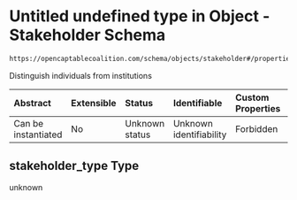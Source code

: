 # Untitled undefined type in Object - Stakeholder Schema

```txt
https://opencaptablecoalition.com/schema/objects/stakeholder#/properties/stakeholder_type
```

Distinguish individuals from institutions

| Abstract            | Extensible | Status         | Identifiable            | Custom Properties | Additional Properties | Access Restrictions | Defined In                                                                                      |
| :------------------ | :--------- | :------------- | :---------------------- | :---------------- | :-------------------- | :------------------ | :---------------------------------------------------------------------------------------------- |
| Can be instantiated | No         | Unknown status | Unknown identifiability | Forbidden         | Allowed               | none                | [Stakeholder.schema.json*](../../schema/objects/Stakeholder.schema.json "open original schema") |

## stakeholder_type Type

unknown
